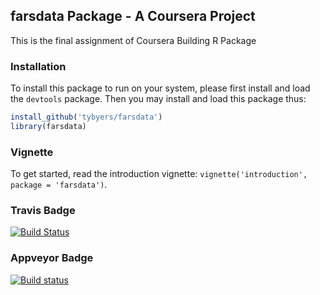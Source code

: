 ## farsdata Package - A Coursera Project

This is the final assignment of Coursera Building R Package



### Installation

To install this package to run on your system, please first install and load the `devtools` package. Then you may install and load this package thus:

```R
install_github('tybyers/farsdata')
library(farsdata)
```

### Vignette

To get started, read the introduction vignette: `vignette('introduction', package = 'farsdata')`.

### Travis Badge

[![Build Status](https://travis-ci.org/Kazim1212/fars_packagebuild.svg?branch=master)](https://travis-ci.org/Kazim1212/fars_packagebuild)

### Appveyor Badge

[![Build status](https://ci.appveyor.com/api/projects/status/2suo6oehatx7oejy?svg=true)](https://ci.appveyor.com/project/Kazim1212/fars-packagebuild)


